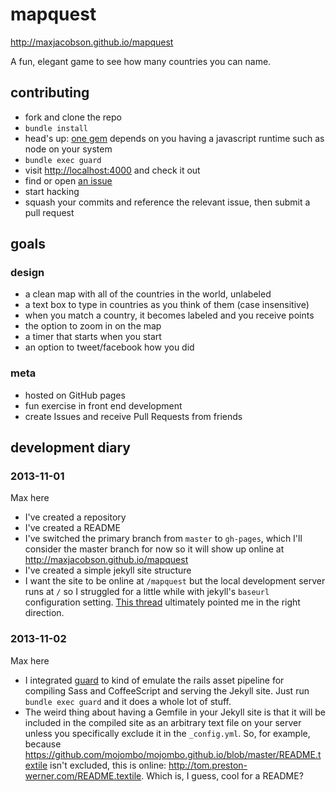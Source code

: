 # mapquest

<http://maxjacobson.github.io/mapquest>

A fun, elegant game to see how many countries you can name.

## contributing

* fork and clone the repo
* `bundle install`
* head's up: [one gem](https://github.com/guard/guard-coffeescript#javascript-runtimes) depends on you having a javascript runtime such as node on your system
* `bundle exec guard`
* visit <http://localhost:4000> and check it out
* find or open [an issue](https://github.com/maxjacobson/mapquest/issues)
* start hacking
* squash your commits and reference the relevant issue, then submit a pull request

## goals

### design

* a clean map with all of the countries in the world, unlabeled
* a text box to type in countries as you think of them (case insensitive)
* when you match a country, it becomes labeled and you receive points
* the option to zoom in on the map
* a timer that starts when you start
* an option to tweet/facebook how you did

### meta

* hosted on GitHub pages
* fun exercise in front end development
* create Issues and receive Pull Requests from friends

## development diary

### 2013-11-01

Max here

* I've created a repository
* I've created a README
* I've switched the primary branch from `master` to `gh-pages`, which I'll consider the master branch for now so it will show up online at <http://maxjacobson.github.io/mapquest>
* I've created a simple jekyll site structure
* I want the site to be online at `/mapquest` but the local development server runs at `/` so I struggled for a little while with jekyll's `baseurl` configuration setting. [This thread](https://github.com/mojombo/jekyll/issues/1097) ultimately pointed me in the right direction.

### 2013-11-02

Max here

* I integrated [guard](https://github.com/guard/guard) to kind of emulate the rails asset pipeline for compiling Sass and CoffeeScript and serving the Jekyll site. Just run `bundle exec guard` and it does a whole lot of stuff.
* The weird thing about having a Gemfile in your Jekyll site is that it will be included in the compiled site as an arbitrary text file on your server unless you specifically exclude it in the `_config.yml`. So, for example, because <https://github.com/mojombo/mojombo.github.io/blob/master/README.textile> isn't excluded, this is online: <http://tom.preston-werner.com/README.textile>. Which is, I guess, cool for a README?

